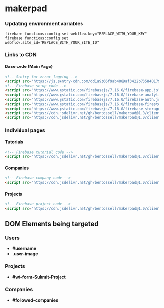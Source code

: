 # makerpad

### Updating environment variables
```
firebase functions:config:set webflow.key="REPLACE_WITH_YOUR_KEY"
firebase functions:config:set webflow.site_id="REPLACE_WITH_YOUR_SITE_ID"
```

### Links to CDN

#### Base code (Main Page)
```html
<!-- Sentry for error logging -->
<script src='https://js.sentry-cdn.com/dd1a9266f9ab4089af3422b735840179.min.js' crossorigin="anonymous"></script>
<!-- Firebase setup code -->
<script src="https://www.gstatic.com/firebasejs/7.16.0/firebase-app.js"></script>
<script src="https://www.gstatic.com/firebasejs/7.16.0/firebase-analytics.js"></script>
<script src="https://www.gstatic.com/firebasejs/7.16.0/firebase-auth.js"></script>
<script src="https://www.gstatic.com/firebasejs/7.16.0/firebase-firestore.js"></script>
<script src="https://www.gstatic.com/firebasejs/7.16.0/firebase-storage.js"></script>
<script src="https://cdn.jsdelivr.net/gh/bentossell/makerpad@1.0/client/firebase.js"></script>
<script src="https://cdn.jsdelivr.net/gh/bentossell/makerpad@1.0/client/user.js"></script>
```

### Individual pages

#### Tutorials
```html
<!-- Firebase tutorial code -->
<script src="https://cdn.jsdelivr.net/gh/bentossell/makerpad@1.0/client/tutorials.js"></script>
```

#### Companies
```html
<!-- Firebase company code -->
<script src="https://cdn.jsdelivr.net/gh/bentossell/makerpad@1.0/client/companies.js"></script>
```

#### Projects
```html
<!-- Firebase project code -->
<script src="https://cdn.jsdelivr.net/gh/bentossell/makerpad@1.0/client/projects.js"></script>
```

## DOM Elements being targeted

### Users
- **#username**
- **.user-image**

### Projects
- **#wf-form-Submit-Project**

### Companies
- **#followed-companies**
